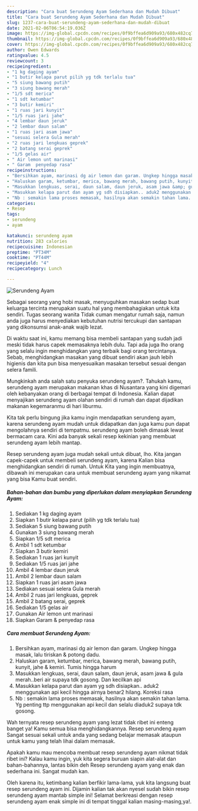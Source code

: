 ```yaml
---
description: "Cara buat Serundeng Ayam Sederhana dan Mudah Dibuat"
title: "Cara buat Serundeng Ayam Sederhana dan Mudah Dibuat"
slug: 1237-cara-buat-serundeng-ayam-sederhana-dan-mudah-dibuat
date: 2021-02-06T06:54:19.036Z
image: https://img-global.cpcdn.com/recipes/0f9bffea6d909a93/680x482cq70/serundeng-ayam-foto-resep-utama.jpg
thumbnail: https://img-global.cpcdn.com/recipes/0f9bffea6d909a93/680x482cq70/serundeng-ayam-foto-resep-utama.jpg
cover: https://img-global.cpcdn.com/recipes/0f9bffea6d909a93/680x482cq70/serundeng-ayam-foto-resep-utama.jpg
author: Owen Edwards
ratingvalue: 4.5
reviewcount: 3
recipeingredient:
- "1 kg daging ayam"
- "1 butir kelapa parut pilih yg tdk terlalu tua"
- "5 siung bawang putih"
- "3 siung bawang merah"
- "1/5 sdt merica"
- "1 sdt ketumbar"
- "3 butir kemiri"
- "1 ruas jari kunyit"
- "1/5 ruas jari jahe"
- "4 lembar daun jeruk"
- "2 lembar daun salam"
- "1 ruas jari asam jawa"
- "sesuai selera Gula merah"
- "2 ruas jari lengkuas geprek"
- "2 batang serai geprek"
- "1/5 gelas air"
- " Air lemon unt marinasi"
- " Garam  penyedap rasa"
recipeinstructions:
- "Bersihkan ayam, marinasi dg air lemon dan garam. Ungkep hingga masak, lalu tiriskan &amp; potong dadu."
- "Haluskan garam, ketumbar, merica, bawang merah, bawang putih, kunyit, jahe &amp; kemiri. Tumis hingga harum"
- "Masukkan lengkuas, serai, daun salam, daun jeruk, asam jawa &amp; gula merah..beri air supaya tdk gosong. Dan kecilkan api"
- "Masukkan kelapa parut dan ayam yg sdh disiapkan.. aduk2 menggunakan api kecil hingga airnya benar2 hilang. Koreksi rasa"
- "Nb : semakin lama proses memasak, hasilnya akan semakin tahan lama. Yg penting ttp menggunakan api kecil dan selalu diaduk2 supaya tdk gosong."
categories:
- Resep
tags:
- serundeng
- ayam

katakunci: serundeng ayam 
nutrition: 283 calories
recipecuisine: Indonesian
preptime: "PT34M"
cooktime: "PT44M"
recipeyield: "4"
recipecategory: Lunch

---
```



![Serundeng Ayam](https://img-global.cpcdn.com/recipes/0f9bffea6d909a93/680x482cq70/serundeng-ayam-foto-resep-utama.jpg)

Sebagai seorang yang hobi masak, menyuguhkan masakan sedap buat keluarga tercinta merupakan suatu hal yang membahagiakan untuk kita sendiri. Tugas seorang  wanita Tidak cuman mengatur rumah saja, namun anda juga harus menyediakan kebutuhan nutrisi tercukupi dan santapan yang dikonsumsi anak-anak wajib lezat.

Di waktu  saat ini, kamu memang bisa membeli santapan yang sudah jadi meski tidak harus capek memasaknya lebih dulu. Tapi ada juga lho orang yang selalu ingin menghidangkan yang terbaik bagi orang tercintanya. Sebab, menghidangkan masakan yang dibuat sendiri akan jauh lebih higienis dan kita pun bisa menyesuaikan masakan tersebut sesuai dengan selera famili. 



Mungkinkah anda salah satu penyuka serundeng ayam?. Tahukah kamu, serundeng ayam merupakan makanan khas di Nusantara yang kini digemari oleh kebanyakan orang di berbagai tempat di Indonesia. Kalian dapat menyajikan serundeng ayam olahan sendiri di rumah dan dapat dijadikan makanan kegemaranmu di hari liburmu.

Kita tak perlu bingung jika kamu ingin mendapatkan serundeng ayam, karena serundeng ayam mudah untuk didapatkan dan juga kamu pun dapat mengolahnya sendiri di tempatmu. serundeng ayam boleh dimasak lewat bermacam cara. Kini ada banyak sekali resep kekinian yang membuat serundeng ayam lebih mantap.

Resep serundeng ayam juga mudah sekali untuk dibuat, lho. Kita jangan capek-capek untuk membeli serundeng ayam, karena Kalian bisa menghidangkan sendiri di rumah. Untuk Kita yang ingin membuatnya, dibawah ini merupakan cara untuk membuat serundeng ayam yang nikamat yang bisa Kamu buat sendiri.

<!--inarticleads1-->

##### Bahan-bahan dan bumbu yang diperlukan dalam menyiapkan Serundeng Ayam:

1. Sediakan 1 kg daging ayam
1. Siapkan 1 butir kelapa parut (pilih yg tdk terlalu tua)
1. Sediakan 5 siung bawang putih
1. Gunakan 3 siung bawang merah
1. Siapkan 1/5 sdt merica
1. Ambil 1 sdt ketumbar
1. Siapkan 3 butir kemiri
1. Sediakan 1 ruas jari kunyit
1. Sediakan 1/5 ruas jari jahe
1. Ambil 4 lembar daun jeruk
1. Ambil 2 lembar daun salam
1. Siapkan 1 ruas jari asam jawa
1. Sediakan sesuai selera Gula merah
1. Ambil 2 ruas jari lengkuas, geprek
1. Ambil 2 batang serai, geprek
1. Sediakan 1/5 gelas air
1. Gunakan  Air lemon unt marinasi
1. Siapkan  Garam &amp; penyedap rasa




<!--inarticleads2-->

##### Cara membuat Serundeng Ayam:

1. Bersihkan ayam, marinasi dg air lemon dan garam. Ungkep hingga masak, lalu tiriskan &amp; potong dadu.
1. Haluskan garam, ketumbar, merica, bawang merah, bawang putih, kunyit, jahe &amp; kemiri. Tumis hingga harum
1. Masukkan lengkuas, serai, daun salam, daun jeruk, asam jawa &amp; gula merah..beri air supaya tdk gosong. Dan kecilkan api
1. Masukkan kelapa parut dan ayam yg sdh disiapkan.. aduk2 menggunakan api kecil hingga airnya benar2 hilang. Koreksi rasa
1. Nb : semakin lama proses memasak, hasilnya akan semakin tahan lama. Yg penting ttp menggunakan api kecil dan selalu diaduk2 supaya tdk gosong.




Wah ternyata resep serundeng ayam yang lezat tidak ribet ini enteng banget ya! Kamu semua bisa menghidangkannya. Resep serundeng ayam Sangat sesuai sekali untuk anda yang sedang belajar memasak ataupun untuk kamu yang telah lihai dalam memasak.

Apakah kamu mau mencoba membuat resep serundeng ayam nikmat tidak ribet ini? Kalau kamu ingin, yuk kita segera buruan siapin alat-alat dan bahan-bahannya, lantas bikin deh Resep serundeng ayam yang enak dan sederhana ini. Sangat mudah kan. 

Oleh karena itu, ketimbang kalian berfikir lama-lama, yuk kita langsung buat resep serundeng ayam ini. Dijamin kalian tak akan nyesel sudah bikin resep serundeng ayam mantab simple ini! Selamat berkreasi dengan resep serundeng ayam enak simple ini di tempat tinggal kalian masing-masing,ya!.

